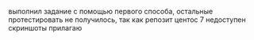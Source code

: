 выполнил задание с помощью первого способа, остальные протестировать не получилось, так как репозит центос 7 недоступен
скриншоты прилагаю

